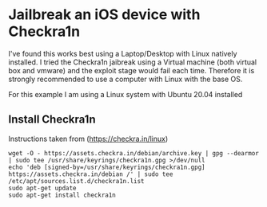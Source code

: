 # Jailbreak an iOS device with Checkra1n

I've found this works best using a Laptop/Desktop with Linux natively installed. I tried the Checkra1n jaibreak using a Virtual machine (both virtual box and vmware) and the exploit stage would fail each time. Therefore it is strongly recommended to use a computer with Linux with the base OS.

For this example I am using a Linux system with Ubuntu 20.04 installed

## Install Checkra1n

Instructions taken from (https://checkra.in/linux)

```
wget -O - https://assets.checkra.in/debian/archive.key | gpg --dearmor | sudo tee /usr/share/keyrings/checkra1n.gpg >/dev/null
echo 'deb [signed-by=/usr/share/keyrings/checkra1n.gpg] https://assets.checkra.in/debian /' | sudo tee /etc/apt/sources.list.d/checkra1n.list
sudo apt-get update
sudo apt-get install checkra1n
```

